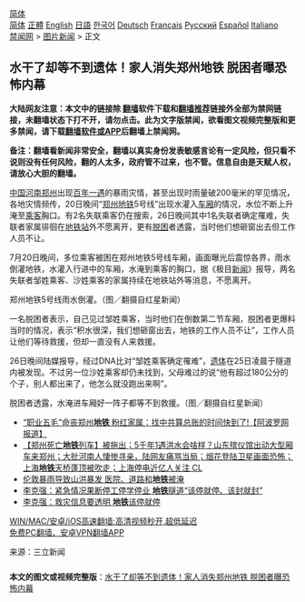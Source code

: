  <!-- 面包屑导航 --> <div class="breadcrumb"><!-- GTranslate: https://gtranslate.io/ -->  <div class="switcher notranslate">  <div class="selected">  <a href="#" onclick="return false;"> 简体</a>  </div>  <div class="option">  <a href="https://www.bannedbook.org" onclick="doGTranslate('zh-CN|zh-CN');jQuery('div.switcher div.selected a').html(jQuery(this).html());return false;" title="简体中文" class="nturl selected"> 简体</a>  <a href="https://www.bannedbook.org/zh-tw/" onclick="doGTranslate('zh-CN|zh-TW');jQuery('div.switcher div.selected a').html(jQuery(this).html());return false;" title="繁體中文" class="nturl"> 正體</a>  <a href="https://www.bannedbook.org/en/" onclick="doGTranslate('zh-CN|en');jQuery('div.switcher div.selected a').html(jQuery(this).html());return false;" title="English" class="nturl"> English</a>  <a href="https://www.bannedbook.org/ja/" onclick="doGTranslate('zh-CN|ja');jQuery('div.switcher div.selected a').html(jQuery(this).html());return false;" title="日本語" class="nturl"> 日語</a>  <a href="https://www.bannedbook.org/ko/" onclick="doGTranslate('zh-CN|ko');jQuery('div.switcher div.selected a').html(jQuery(this).html());return false;" title="한국어" class="nturl"> 한국어</a>  <a href="https://www.bannedbook.org/de/" onclick="doGTranslate('zh-CN|de');jQuery('div.switcher div.selected a').html(jQuery(this).html());return false;" title="Deutsch" class="nturl"> Deutsch</a>  <a href="https://www.bannedbook.org/fr/" onclick="doGTranslate('zh-CN|fr');jQuery('div.switcher div.selected a').html(jQuery(this).html());return false;" title="Français" class="nturl"> Français</a>  <a href="https://www.bannedbook.org/ru/" onclick="doGTranslate('zh-CN|ru');jQuery('div.switcher div.selected a').html(jQuery(this).html());return false;" title="Русский" class="nturl"> Русский</a>  <a href="https://www.bannedbook.org/es/" onclick="doGTranslate('zh-CN|es');jQuery('div.switcher div.selected a').html(jQuery(this).html());return false;" title="Español" class="nturl"> Español</a>  <a href="https://www.bannedbook.org/it/" onclick="doGTranslate('zh-CN|it');jQuery('div.switcher div.selected a').html(jQuery(this).html());return false;" title="Italiano" class="nturl"> Italiano</a>  </div>  </div>      <div class='breadcrumb-sub'><!-- Breadcrumb NavXT 6.3.0 --> <a href="https://www.bannedbook.org/" class="home">禁闻网</a> &gt; <a href="https://www.bannedbook.org/bnews/topimagenews/" class="category">图片新闻</a> &gt; 正文</div></div><h2>水干了却等不到遗体！家人消失郑州地铁 脱困者曝恐怖内幕</h2> <p class="notice"><b>大陆网友注意：本文中的链接除 <a href="https://github.com/bannedbook/fanqiang" >翻墙</a>软件下载和<a href="https://github.com/killgcd/justmysocks/blob/master/README.md">翻墙推荐</a>链接外全部为禁网链接，未翻墙状态下打不开，请勿点击。此为文字版禁闻，欲看图文视频完整版和更多禁闻，请下载<a href="https://github.com/bannedbook/fanqiang">翻墙软件或APP</a>后翻墙上禁闻网。</p><p>备注：翻墙看新闻非常安全，翻墙以真实身份发表敏感言论有一定风险，但只看不说则没有任何风险，翻的人太多，政府管不过来，也不管。信息自由是天赋人权，请放心大胆的翻墙。</b></p>  <div class="entry"> <p><span class='wp_keywordlink_affiliate'><a href="https://www.bannedbook.org/" title="中国" target="_blank">中国</a></span><a href="https://www.bannedbook.org/bnews/tag/%E6%B2%B3%E5%8D%97%E9%83%91%E5%B7%9E/" class="st_tag internal_tag" rel="tag" title="标签 河南郑州 下的日志">河南郑州</a>出现<a href="https://www.bannedbook.org/bnews/tag/%E7%99%BE%E5%B9%B4%E4%B8%80%E9%81%87/" class="st_tag internal_tag" rel="tag" title="标签 百年一遇 下的日志">百年一遇</a>的暴雨灾情，甚至出现时雨量破200毫米的罕见情况，各地灾情频传，20日晚间“<a href="https://www.bannedbook.org/bnews/tag/%e9%83%91%e5%b7%9e/" class="st_tag internal_tag" rel="tag" title="标签 郑州 下的日志">郑州</a><a href="https://www.bannedbook.org/bnews/tag/%e5%9c%b0%e9%93%81/" class="st_tag internal_tag" rel="tag" title="标签 地铁 下的日志">地铁</a>5号线”出现水灌入<a href="https://www.bannedbook.org/bnews/tag/%E8%BD%A6%E5%8E%A2/" class="st_tag internal_tag" rel="tag" title="标签 车厢 下的日志">车厢</a>的情况，水位不断上升淹至<a href="https://www.bannedbook.org/bnews/tag/%E4%B9%98%E5%AE%A2/" class="st_tag internal_tag" rel="tag" title="标签 乘客 下的日志">乘客</a>胸口。有2名失联乘客仍在搜索，26日晚间其中1名失联者确定罹难，失联者家属徘徊在<a href="https://www.bannedbook.org/bnews/tag/%E5%9C%B0%E9%93%81%E7%AB%99/" class="st_tag internal_tag" rel="tag" title="标签 地铁站 下的日志">地铁站</a>外不愿离开，更有<a href="https://www.bannedbook.org/bnews/tag/%E8%84%B1%E5%9B%B0/" class="st_tag internal_tag" rel="tag" title="标签 脱困 下的日志">脱困</a>者透露，当时他们想砸窗出去但工作人员不让。</p> <p>7月20日晚间，多位乘客被困在郑州地铁5号线车厢，画面曝光后震惊各界，雨水倒灌地铁，水灌入行进中的车厢，水淹到乘客的胸口，据《极目<span class='wp_keywordlink_affiliate'><a href="https://www.bannedbook.org/" title="新闻">新闻</a></span>》报导，两名失联者邹姓乘客、沙姓乘客的家属持续在地铁站外等消息，不愿离开。</p>  <p>郑州地铁5号线雨水倒灌。（图／翻摄自红星新闻）</p> <p>一名脱困者表示，自己见过邹姓乘客，当时他们在倒数第二节车厢，脱困者更爆料当时的情况，表示“积水很深，我们想砸窗出去，地铁的工作人员不让”，工作人员让他们等待救援，但却一直没有人来救援。</p>  <p>26日晚间陆媒报导，经过DNA比对“邹姓乘客确定罹难”，<a href="https://www.bannedbook.org/bnews/tag/%E9%81%97%E4%BD%93/" class="st_tag internal_tag" rel="tag" title="标签 遗体 下的日志">遗体</a>在25日凌晨于隧道内被发现。不过另一位沙姓乘客却仍未找到，父母难过的说“他有超过180公分的个子，别人都出来了，他怎么就没跑出来啊”。</p> <p>脱困者透露，水淹进车厢好一阵子都等不到救援。（图／翻摄自红星新闻）</p>  <ul class='op-related-articles' title='相关阅读'> <li><a href='https://www.bannedbook.org/bnews/topimagenews/20210727/1594783.html' target='_blank'>“职业五毛”命丧郑州<b>地铁</b> 粉红家属：找中共算总账的时间快到了!【阿波罗网报道】</a></li> <li><a href='https://www.bannedbook.org/bnews/bannedvideo/20210727/1594742.html' target='_blank'>【郑州死亡<b>地铁</b>列车】被拖出；5千年1遇洪水会啥样？山东殡仪馆出动大型厢车来郑州；大批河南人悽惨寻亲，陆网友痛骂当局；烟花登陆卫星画面恐怖；上海<b>地铁</b>天桥蓬顶被吹走；上海停电近亿人关注 CL</a></li> <li><a href='https://www.bannedbook.org/bnews/comments/20210727/1594737.html' target='_blank'>伦敦暴雨导致山洪暴发 医院、道路和<b>地铁</b>被淹</a></li> <li><a href='https://www.bannedbook.org/bnews/headline/20210727/1594685.html' target='_blank'>李克强：紧急情况果断停工停学停业 <b>地铁</b>隧道“该停就停、该封就封”</a></li> <li><a href='https://www.bannedbook.org/bnews/headline/20210726/1594641.html' target='_blank'>李克强：救灾信息要透明 <b>地铁</b>该停就停</a></li> </ul> <p class="texttj"> <a href="https://github.com/bannedbook/fanqiang/wiki/V2ray%E6%9C%BA%E5%9C%BA" target="_blank">WIN/MAC/安卓/iOS高速翻墙:高清视频秒开,超低延迟</a><br/> <a href="https://github.com/bannedbook/fanqiang/wiki/%E7%A6%81%E9%97%BB%E7%BD%91%E5%AE%89%E5%8D%93%E7%BF%BB%E5%A2%99%E6%96%B0%E9%97%BBAPP" target="_blank">免费PC翻墙、安卓VPN翻墙APP</a></p><p> 来源：三立新闻 </p> <a name='sharetosocial'></a>  <div style="margin-bottom:5px;padding-bottom:5px;clear:both"> <div id="archive-pix-1" class="banner-ads"> <!-- AuctionX Display platform tag START --> <div id="26318x728x90x621x_ADSLOT2" clicktrack="%%CLICK_URL_ESC%%"></div> <!-- AuctionX Display platform tag END --> </div> <div id="archive-pix-2" class="banner-ads"> <!-- AuctionX Display platform tag START --> <div id="26315x300x250x621x_ADSLOT2" clicktrack="%%CLICK_URL_ESC%%"></div> <!-- AuctionX Display platform tag END --> </div> </div>  <div id="archive-pix-1" class="banner-ads"> <!-- AuctionX Display platform tag START --> <div id="26318x728x90x621x_ADSLOT3" clicktrack="%%CLICK_URL_ESC%%"></div> <!-- AuctionX Display platform tag END --> </div> <div><b>本文的图文或视频完整版</b>：<a href='https://www.bannedbook.org/bnews/topimagenews/20210727/1594820.html'>水干了却等不到遗体！家人消失郑州地铁 脱困者曝恐怖内幕</a></div>  </div><!--END ENTRY--> 